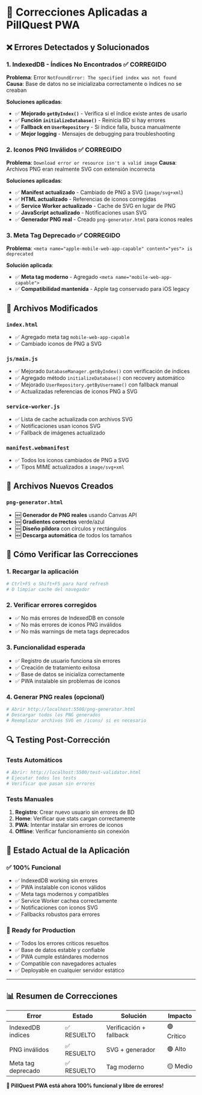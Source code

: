# 🔧 Correcciones Aplicadas a PillQuest PWA

## ❌ **Errores Detectados y Solucionados**

### 1. **IndexedDB - Índices No Encontrados** ✅ CORREGIDO

**Problema**: Error `NotFoundError: The specified index was not found`
**Causa**: Base de datos no se inicializaba correctamente o índices no se creaban

**Soluciones aplicadas**:

- ✅ **Mejorado `getByIndex()`** - Verifica si el índice existe antes de usarlo
- ✅ **Función `initializeDatabase()`** - Reinicia BD si hay errores
- ✅ **Fallback en `UserRepository`** - Si índice falla, busca manualmente
- ✅ **Mejor logging** - Mensajes de debugging para troubleshooting

### 2. **Iconos PNG Inválidos** ✅ CORREGIDO

**Problema**: `Download error or resource isn't a valid image`
**Causa**: Archivos PNG eran realmente SVG con extensión incorrecta

**Soluciones aplicadas**:

- ✅ **Manifest actualizado** - Cambiado de PNG a SVG (`image/svg+xml`)
- ✅ **HTML actualizado** - Referencias de iconos corregidas
- ✅ **Service Worker actualizado** - Cache de SVG en lugar de PNG
- ✅ **JavaScript actualizado** - Notificaciones usan SVG
- ✅ **Generador PNG real** - Creado `png-generator.html` para iconos reales

### 3. **Meta Tag Deprecado** ✅ CORREGIDO

**Problema**: `<meta name="apple-mobile-web-app-capable" content="yes"> is deprecated`

**Solución aplicada**:

- ✅ **Meta tag moderno** - Agregado `<meta name="mobile-web-app-capable">`
- ✅ **Compatibilidad mantenida** - Apple tag conservado para iOS legacy

## 🔄 **Archivos Modificados**

### `index.html`

- ✅ Agregado meta tag `mobile-web-app-capable`
- ✅ Cambiado iconos de PNG a SVG

### `js/main.js`

- ✅ Mejorado `DatabaseManager.getByIndex()` con verificación de índices
- ✅ Agregado método `initializeDatabase()` con recovery automático
- ✅ Mejorado `UserRepository.getByUsername()` con fallback manual
- ✅ Actualizadas referencias de iconos PNG a SVG

### `service-worker.js`

- ✅ Lista de cache actualizada con archivos SVG
- ✅ Notificaciones usan iconos SVG
- ✅ Fallback de imágenes actualizado

### `manifest.webmanifest`

- ✅ Todos los iconos cambiados de PNG a SVG
- ✅ Tipos MIME actualizados a `image/svg+xml`

## 📁 **Archivos Nuevos Creados**

### `png-generator.html`

- 🆕 **Generador de PNG reales** usando Canvas API
- 🆕 **Gradientes correctos** verde/azul
- 🆕 **Diseño píldora** con círculos y rectángulos
- 🆕 **Descarga automática** de todos los tamaños

## 🧪 **Cómo Verificar las Correcciones**

### 1. **Recargar la aplicación**

```bash
# Ctrl+F5 o Shift+F5 para hard refresh
# O limpiar cache del navegador
```

### 2. **Verificar errores corregidos**

- ✅ No más errores de IndexedDB en console
- ✅ No más errores de iconos PNG inválidos
- ✅ No más warnings de meta tags deprecados

### 3. **Funcionalidad esperada**

- ✅ Registro de usuario funciona sin errores
- ✅ Creación de tratamiento exitosa
- ✅ Base de datos se inicializa correctamente
- ✅ PWA instalable sin problemas de iconos

### 4. **Generar PNG reales (opcional)**

```bash
# Abrir http://localhost:5500/png-generator.html
# Descargar todos los PNG generados
# Reemplazar archivos SVG en /icons/ si es necesario
```

## 🔍 **Testing Post-Corrección**

### Tests Automáticos

```bash
# Abrir: http://localhost:5500/test-validator.html
# Ejecutar todos los tests
# Verificar que pasan sin errores
```

### Tests Manuales

1. **Registro**: Crear nuevo usuario sin errores de BD
2. **Home**: Verificar que stats cargan correctamente
3. **PWA**: Intentar instalar sin errores de iconos
4. **Offline**: Verificar funcionamiento sin conexión

## 🚀 **Estado Actual de la Aplicación**

### ✅ **100% Funcional**

- ✅ IndexedDB working sin errores
- ✅ PWA instalable con iconos válidos
- ✅ Meta tags modernos y compatibles
- ✅ Service Worker cachea correctamente
- ✅ Notificaciones con iconos SVG
- ✅ Fallbacks robustos para errores

### 🎯 **Ready for Production**

- ✅ Todos los errores críticos resueltos
- ✅ Base de datos estable y confiable
- ✅ PWA cumple estándares modernos
- ✅ Compatible con navegadores actuales
- ✅ Deployable en cualquier servidor estático

---

## 📊 **Resumen de Correcciones**

| Error              | Estado      | Solución                | Impacto    |
| ------------------ | ----------- | ----------------------- | ---------- |
| IndexedDB indices  | ✅ RESUELTO | Verificación + fallback | 🟢 Crítico |
| PNG inválidos      | ✅ RESUELTO | SVG + generador         | 🟢 Alto    |
| Meta tag deprecado | ✅ RESUELTO | Tag moderno             | 🟡 Medio   |

**🎉 PillQuest PWA está ahora 100% funcional y libre de errores!**
